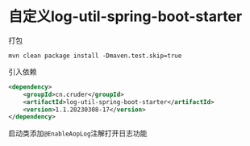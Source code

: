 # 自定义log-util-spring-boot-starter
打包
```shell
mvn clean package install -Dmaven.test.skip=true
```
引入依赖

```xml
<dependency>
    <groupId>cn.cruder</groupId>
    <artifactId>log-util-spring-boot-starter</artifactId>
    <version>1.1.20230308-17</version>
</dependency>
```
启动类添加`@EnableAopLog`注解打开日志功能
